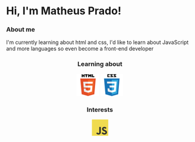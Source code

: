 <h1>Hi, I'm Matheus Prado!</h1>
<h3>About me</h2> 
<p>I'm currently learning about html and css, I'd like to learn about JavaScript and more languages so even become a front-end developer</p>
<h3 align="center">Learning about</h3>
<p align="center">  <a href="https://www.w3.org/html/" target="_blank"> <img src="https://raw.githubusercontent.com/devicons/devicon/master/icons/html5/html5-original-wordmark.svg" alt="html5" width="60" height="60"/></a> <a href="https://www.w3schools.com/css/" target="_blank"> <img src="https://raw.githubusercontent.com/devicons/devicon/master/icons/css3/css3-original-wordmark.svg" alt="css3" width="60" height="60"/> </a> </p>

<h3 align="center">Interests</h3>
<p align="center"> <img src="https://raw.githubusercontent.com/devicons/devicon/master/icons/javascript/javascript-original.svg" alt="javascript" width="45" height="45" </a>
